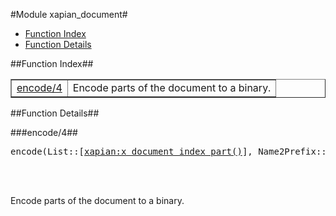 

#Module xapian_document#
* [Function Index](#index)
* [Function Details](#functions)




<a name="index"></a>

##Function Index##


<table width="100%" border="1" cellspacing="0" cellpadding="2" summary="function index"><tr><td valign="top"><a href="#encode-4">encode/4</a></td><td>Encode parts of the document to a binary.</td></tr></table>


<a name="functions"></a>

##Function Details##

<a name="encode-4"></a>

###encode/4##




<pre>encode(List::[<a href="xapian.md#type-x_document_index_part">xapian:x_document_index_part()</a>], Name2Prefix::<a href="orddict.md#type-orddict">orddict:orddict()</a>, Name2Slot::<a href="orddict.md#type-orddict">orddict:orddict()</a>, Slot2TypeArray::array()) -> binary()</pre>
<br></br>




Encode parts of the document to a binary.